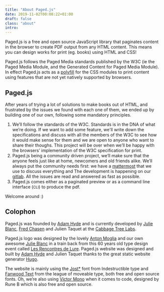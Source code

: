 ```yaml
---
title: "About Paged.js"
date: 2019-11-02T00:08:22+01:00
draft: false
class: "about"
intro: 
---
```


Paged.js is a free and open source JavaScript library that paginates content in the browser to create PDF output from any HTML content. This means you can design works for print (eg. books) using HTML and CSS!

Paged.js follows the Paged Media standards published by the W3C (ie the Paged Media Module, and the Generated Content for Paged Media Module). In effect Paged.js acts as a [polyfill](https://en.wikipedia.org/wiki/Polyfill_(programming)) for the CSS modules to print content using features that are not yet natively supported by browsers.


## Paged.js

After years of trying a lot of solutions to make books out of HTML, and frustrated by the issues we found with each one of them, we ended up by building one of our own, following some mandatory principles.

1. We’ll follow the standards of the W3C. Standards is in the DNA of what we’re doing. If we want to add some feature, we'll write down the specifications and discuss with all the members of the W3C to see how it would make sense for them and we are open to anyone who want to share their thoughs. This project will be over when we’ll be happy with the browsers’ implementation of the W3C specification for print.
2. Paged.js being a community driven project, we’ll make sure that the anyone feels just like at home, newcomers and old friends alike. We’ll always put the community needs first: we have a [mattermost](https://mattermost.pagedmedia.org) that we use to discuss everything and The development is happening on our [gitlab](https://gitlab.pagedmedia.org). All the issues are read and answered as fast as possible.
3. Paged.js comes either as a paginated preview or as a command line interface (<small>CLI</small>) to produce the pdf.

Welcome around :)


## Colophon


Paged.js was founded by [Adam Hyde](https://www.adamhyde.net) and is currently developed by [Julie Blanc](http://julie-blanc.fr), [Fred Chasen](http://fchasen.com/) and Julien Taquet at the [Cabbage Tree Labs](https://www.cabbagetreelabs.org). 

Paged.js logo was designed by the lovely [Anton Moglia](http://moglia.fr/) and our own awesome [Julie Blanc](http://julie-blanc.fr) in a train back from this 60 years old type design event called [Les Rencontres de Lure](http://delure.org). 
Paged.js website was designed and built by [Adam Hyde](https://www.adamhyde.net) and Julien Taquet thanks to the great static website generator [Hugo](https://gohugo.io/). 

<!-- Minipax, the extraordinary font used on the website was designed by Raphaël Ronot and is exclusively offered through the open and independant [Velvetyne](https://www.velvetyne.fr/) type foundry.  -->
<!-- The Unicode character on each page and the story around it comes from the excellent [decodeunicode](https://www.decodeunicode.org/) project. -->

The website is mainly using the [Jost*](https://indestructibletype.com/Jost.html) font from Indestructible type and [Fanwood Text](https://www.theleagueofmoveabletype.com/fanwood) from the league of moveable type, both free and open source fonts. Oh, we’re also using [Victor Mono](https://rubjo.github.io/victor-mono/) when it comes to code, designed by Rune B which is also free and open source.  
